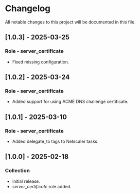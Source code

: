 # Changelog

All notable changes to this project will be documented in this file.

## [1.0.3] - 2025-03-25

### Role - server_certificate

- Fixed missing configuration.

## [1.0.2] - 2025-03-24

### Role - server_certificate

- Added support for using ACME DNS challenge certificate.

## [1.0.1] - 2025-03-10

### Role - server_certificate

- Added delegate_to tags to Netscaler tasks.

## [1.0.0] - 2025-02-18

### Collection

- Initial release.
- *server_certificate* role added.
